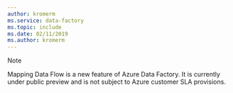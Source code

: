 ```yaml
---
author: kromerm
ms.service: data-factory
ms.topic: include
ms.date: 02/11/2019
ms.author: kromerm
---
```


> [!NOTE] 
> Mapping Data Flow is a new feature of Azure Data Factory. It is currently under public preview and is not subject to Azure customer SLA provisions.
